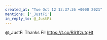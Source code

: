 ```yaml
---
created_at: "Tue Oct 12 13:37:36 +0000 2021"
mentions: ['_JustFi']
in_reply_to: @_JustFi
---
```


@_JustFi Thanks Fi! https://t.co/RS1fzutqHt